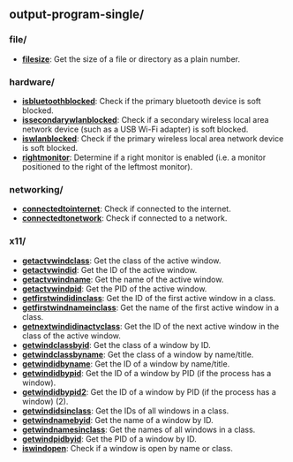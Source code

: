 
## output-program-single/

### file/

* [**filesize**](file/filesize): Get the size of a file or directory as a plain number.

### hardware/

* [**isbluetoothblocked**](hardware/isbluetoothblocked): Check if the primary bluetooth device is soft blocked.
* [**issecondarywlanblocked**](hardware/issecondarywlanblocked): Check if a secondary wireless local area network device (such as a USB Wi-Fi adapter) is soft blocked.
* [**iswlanblocked**](hardware/iswlanblocked): Check if the primary wireless local area network device is soft blocked.
* [**rightmonitor**](hardware/rightmonitor): Determine if a right monitor is enabled (i.e. a monitor positioned to the right of the leftmost monitor).

### networking/

* [**connectedtointernet**](networking/connectedtointernet): Check if connected to the internet.
* [**connectedtonetwork**](networking/connectedtonetwork): Check if connected to a network.

### x11/

* [**getactvwindclass**](x11/getactvwindclass): Get the class of the active window.
* [**getactvwindid**](x11/getactvwindid): Get the ID of the active window.
* [**getactvwindname**](x11/getactvwindname): Get the name of the active window.
* [**getactvwindpid**](x11/getactvwindpid): Get the PID of the active window.
* [**getfirstwindidinclass**](x11/getfirstwindidinclass): Get the ID of the first active window in a class.
* [**getfirstwindnameinclass**](x11/getfirstwindnameinclass): Get the name of the first active window in a class.
* [**getnextwindidinactvclass**](x11/getnextwindidinactvclass): Get the ID of the next active window in the class of the active window.
* [**getwindclassbyid**](x11/getwindclassbyid): Get the class of a window by ID.
* [**getwindclassbyname**](x11/getwindclassbyname): Get the class of a window by name/title.
* [**getwindidbyname**](x11/getwindidbyname): Get the ID of a window by name/title.
* [**getwindidbypid**](x11/getwindidbypid): Get the ID of a window by PID (if the process has a window).
* [**getwindidbypid2**](x11/getwindidbypid2): Get the ID of a window by PID (if the process has a window) (2).
* [**getwindidsinclass**](x11/getwindidsinclass): Get the IDs of all windows in a class.
* [**getwindnamebyid**](x11/getwindnamebyid): Get the name of a window by ID.
* [**getwindnamesinclass**](x11/getwindnamesinclass): Get the names of all windows in a class.
* [**getwindpidbyid**](x11/getwindpidbyid): Get the PID of a window by ID.
* [**iswindopen**](x11/iswindopen): Check if a window is open by name or class.
